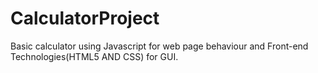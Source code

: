 # CalculatorProject
Basic calculator using Javascript for web page behaviour and Front-end Technologies(HTML5 AND CSS) for GUI.

